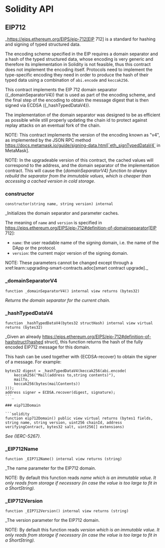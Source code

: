 # Solidity API

## EIP712

_https://eips.ethereum.org/EIPS/eip-712[EIP 712] is a standard for hashing and signing of typed structured data.

The encoding scheme specified in the EIP requires a domain separator and a hash of the typed structured data, whose
encoding is very generic and therefore its implementation in Solidity is not feasible, thus this contract
does not implement the encoding itself. Protocols need to implement the type-specific encoding they need in order to
produce the hash of their typed data using a combination of `abi.encode` and `keccak256`.

This contract implements the EIP 712 domain separator ({_domainSeparatorV4}) that is used as part of the encoding
scheme, and the final step of the encoding to obtain the message digest that is then signed via ECDSA
({_hashTypedDataV4}).

The implementation of the domain separator was designed to be as efficient as possible while still properly updating
the chain id to protect against replay attacks on an eventual fork of the chain.

NOTE: This contract implements the version of the encoding known as "v4", as implemented by the JSON RPC method
https://docs.metamask.io/guide/signing-data.html[`eth_signTypedDataV4` in MetaMask].

NOTE: In the upgradeable version of this contract, the cached values will correspond to the address, and the domain
separator of the implementation contract. This will cause the {_domainSeparatorV4} function to always rebuild the
separator from the immutable values, which is cheaper than accessing a cached version in cold storage._

### constructor

```solidity
constructor(string name, string version) internal
```

_Initializes the domain separator and parameter caches.

The meaning of `name` and `version` is specified in
https://eips.ethereum.org/EIPS/eip-712#definition-of-domainseparator[EIP 712]:

- `name`: the user readable name of the signing domain, i.e. the name of the DApp or the protocol.
- `version`: the current major version of the signing domain.

NOTE: These parameters cannot be changed except through a xref:learn::upgrading-smart-contracts.adoc[smart
contract upgrade]._

### _domainSeparatorV4

```solidity
function _domainSeparatorV4() internal view returns (bytes32)
```

_Returns the domain separator for the current chain._

### _hashTypedDataV4

```solidity
function _hashTypedDataV4(bytes32 structHash) internal view virtual returns (bytes32)
```

_Given an already https://eips.ethereum.org/EIPS/eip-712#definition-of-hashstruct[hashed struct], this
function returns the hash of the fully encoded EIP712 message for this domain.

This hash can be used together with {ECDSA-recover} to obtain the signer of a message. For example:

```solidity
bytes32 digest = _hashTypedDataV4(keccak256(abi.encode(
    keccak256("Mail(address to,string contents)"),
    mailTo,
    keccak256(bytes(mailContents))
)));
address signer = ECDSA.recover(digest, signature);
```_

### eip712Domain

```solidity
function eip712Domain() public view virtual returns (bytes1 fields, string name, string version, uint256 chainId, address verifyingContract, bytes32 salt, uint256[] extensions)
```

_See {IERC-5267}._

### _EIP712Name

```solidity
function _EIP712Name() internal view returns (string)
```

_The name parameter for the EIP712 domain.

NOTE: By default this function reads _name which is an immutable value.
It only reads from storage if necessary (in case the value is too large to fit in a ShortString)._

### _EIP712Version

```solidity
function _EIP712Version() internal view returns (string)
```

_The version parameter for the EIP712 domain.

NOTE: By default this function reads _version which is an immutable value.
It only reads from storage if necessary (in case the value is too large to fit in a ShortString)._

